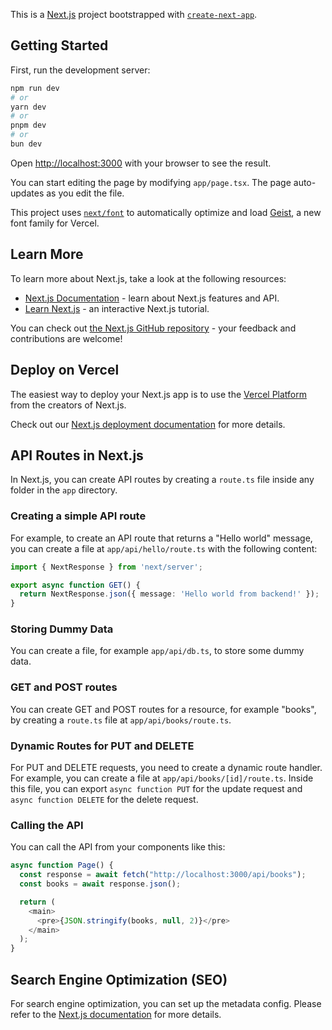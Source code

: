 This is a [Next.js](https://nextjs.org) project bootstrapped with [`create-next-app`](https://nextjs.org/docs/app/api-reference/cli/create-next-app).

## Getting Started

First, run the development server:

```bash
npm run dev
# or
yarn dev
# or
pnpm dev
# or
bun dev
```

Open [http://localhost:3000](http://localhost:3000) with your browser to see the result.

You can start editing the page by modifying `app/page.tsx`. The page auto-updates as you edit the file.

This project uses [`next/font`](https://nextjs.org/docs/app/building-your-application/optimizing/fonts) to automatically optimize and load [Geist](https://vercel.com/font), a new font family for Vercel.

## Learn More

To learn more about Next.js, take a look at the following resources:

- [Next.js Documentation](https://nextjs.org/docs) - learn about Next.js features and API.
- [Learn Next.js](https://nextjs.org/learn) - an interactive Next.js tutorial.

You can check out [the Next.js GitHub repository](https://github.com/vercel/next.js) - your feedback and contributions are welcome!

## Deploy on Vercel

The easiest way to deploy your Next.js app is to use the [Vercel Platform](https://vercel.com/new?utm_medium=default-template&filter=next.js&utm_source=create-next-app&utm_campaign=create-next-app-readme) from the creators of Next.js.

Check out our [Next.js deployment documentation](https://nextjs.org/docs/app/building-your-application/deploying) for more details.

## API Routes in Next.js

In Next.js, you can create API routes by creating a `route.ts` file inside any folder in the `app` directory.

### Creating a simple API route

For example, to create an API route that returns a "Hello world" message, you can create a file at `app/api/hello/route.ts` with the following content:

```typescript
import { NextResponse } from 'next/server';

export async function GET() {
  return NextResponse.json({ message: 'Hello world from backend!' });
}
```

### Storing Dummy Data

You can create a file, for example `app/api/db.ts`, to store some dummy data.

### GET and POST routes

You can create GET and POST routes for a resource, for example "books", by creating a `route.ts` file at `app/api/books/route.ts`.

### Dynamic Routes for PUT and DELETE

For PUT and DELETE requests, you need to create a dynamic route handler. For example, you can create a file at `app/api/books/[id]/route.ts`. Inside this file, you can export `async function PUT` for the update request and `async function DELETE` for the delete request.

### Calling the API

You can call the API from your components like this:

```typescript
async function Page() {
  const response = await fetch("http://localhost:3000/api/books");
  const books = await response.json();

  return (
    <main>
      <pre>{JSON.stringify(books, null, 2)}</pre>
    </main>
  );
}
```

## Search Engine Optimization (SEO)

For search engine optimization, you can set up the metadata config. Please refer to the [Next.js documentation](https://nextjs.org/docs/app/building-your-application/optimizing/metadata) for more details.
